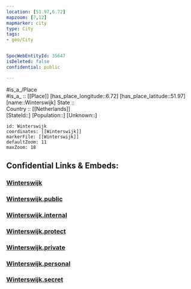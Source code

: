 ```yaml
---
location: [51.97,6.72] 
mapzoom: [7,12] 
mapmarker: city 
type: City
tags:
- geo/City


SpocWebEntityId: 35647
isDeleted: false
confidential: public

---
```

#is_a_/Place  
#is_a_ :: [[Place]] 
[has_place_longitude::6.72] 
[has_place_latitude::51.97] 
[name::Winterswijk] 
State ::  
Country :: [[Netherlands]]  
[StateId::] 
[Population::] 
[Unknown::] 


```leaflet
id: Winterswijk
coordinates: [[Winterswijk]] 
markerFile: [[Winterswijk]] 
defaultZoom: 11 
maxZoom: 18
```


## Confidential Links & Embeds: 

### [Winterswijk](/_Standards/Earth/Continent/Europe/Europe~West/Netherlands/Provinces~Netherlands/Gelderland/City/Winterswijk.md) 

### [Winterswijk.public](/_public/Earth/Continent/Europe/Europe~West/Netherlands/Provinces~Netherlands/Gelderland/City/Winterswijk.public.md) 

### [Winterswijk.internal](/_internal/Earth/Continent/Europe/Europe~West/Netherlands/Provinces~Netherlands/Gelderland/City/Winterswijk.internal.md) 

### [Winterswijk.protect](/_protect/Earth/Continent/Europe/Europe~West/Netherlands/Provinces~Netherlands/Gelderland/City/Winterswijk.protect.md) 

### [Winterswijk.private](/_private/Earth/Continent/Europe/Europe~West/Netherlands/Provinces~Netherlands/Gelderland/City/Winterswijk.private.md) 

### [Winterswijk.personal](/_personal/Earth/Continent/Europe/Europe~West/Netherlands/Provinces~Netherlands/Gelderland/City/Winterswijk.personal.md) 

### [Winterswijk.secret](/_secret/Earth/Continent/Europe/Europe~West/Netherlands/Provinces~Netherlands/Gelderland/City/Winterswijk.secret.md)

